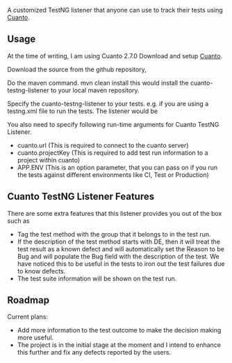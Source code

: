 A customized TestNG listener that anyone can use to track their tests using [Cuanto](http://www.trackyourtests.com/).


## Usage ##
At the time of writing, I am using Cuanto 2.7.0
Download and setup [Cuanto](http://www.trackyourtests.com/).

Download the source from the github repository,

Do the maven command.
    mvn clean install
this would install the cuanto-testng-listener to your local maven repository.

Specify the cuanto-testng-listener to your tests. e.g. if you are using a testng.xml file to run the tests. The listener would be

<listeners>
    <listener class-name="org.pragmaticqa.listener.CuantoListener" />
</listeners>

You also need to specify following run-time arguments for Cuanto TestNG Listener.

* cuanto.url (This is required to connect to the cuanto server)
* cuanto.projectKey (This is required to add test run information to a project within cuanto)
* APP.ENV (This is an option parameter, that you can pass on if you run the tests against different environments like CI, Test or Production)


## Cuanto TestNG Listener Features ##
There are some extra features that this listener provides you out of the box such as
* Tag the test method with the group that it belongs to in the test run.
* If the description of the test method starts with DE, then it will treat the test result as a known defect and will automatically set the Reason to be Bug and will populate the Bug field with the description of the test. We have noticed this to be useful in the tests to iron out the test failures due to know defects.
* The test suite information will be shown on the test run.

## Roadmap ##
Current plans:

* Add more information to the test outcome to make the decision making more useful.
* The project is in the initial stage at the moment and I intend to enhance this further and fix any defects reported by the users.

